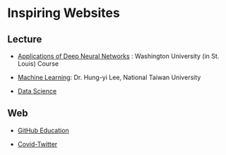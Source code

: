 Inspiring Websites
=
Lecture
-
* [Applications of Deep Neural Networks](https://github.com/jeffheaton/t81_558_deep_learning) : Washington University (in St. Louis) Course

* [Machine Learning](http://speech.ee.ntu.edu.tw/~tlkagk/courses_ML20.html_): Dr. Hung-yi Lee,  National Taiwan University

* [Data Science](https://www.edx.org/professional-certificate/python-data-science)

Web
-
* [GitHub Education](https://education.github.com/)

* [Covid-Twitter](https://twitter.com/klsywd/status/1239680070018428928)
